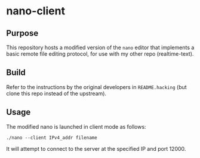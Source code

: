 # nano-client

## Purpose

This repository hosts a modified version of the `nano` editor that implements a basic remote file editing protocol, for use with my other repo (realtime-text).

## Build

Refer to the instructions by the original developers in `README.hacking` (but clone this repo instead of the upstream).

## Usage

The modified nano is launched in client mode as follows:

```
./nano --client IPv4_addr filename
```

It will attempt to connect to the server at the specified IP and port 12000.
